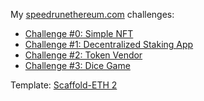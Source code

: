 My [speedrunethereum.com](https://speedrunethereum.com) challenges:
- [Challenge #0: Simple NFT](https://speedrunethereum-0-simple-nft.vercel.app)
- [Challenge #1: Decentralized Staking App](https://speedrunethereum-1-staker.vercel.app)
- [Challenge #2: Token Vendor](https://speedrunethereum-2-vendor.vercel.app)
- [Challenge #3: Dice Game](https://speedrunethereum-3-dice.vercel.app)

Template: [Scaffold-ETH 2](https://github.com/scaffold-eth/scaffold-eth-2)
